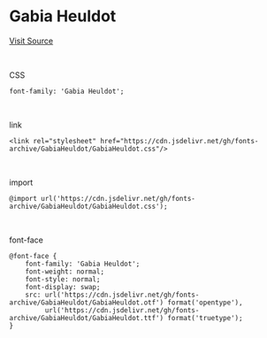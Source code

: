 # Gabia Heuldot

[Visit Source](https://font.gabia.com/2023)

&nbsp;

CSS

```
font-family: 'Gabia Heuldot';
```

&nbsp;

link

```
<link rel="stylesheet" href="https://cdn.jsdelivr.net/gh/fonts-archive/GabiaHeuldot/GabiaHeuldot.css"/>
```

&nbsp;

import

```
@import url('https://cdn.jsdelivr.net/gh/fonts-archive/GabiaHeuldot/GabiaHeuldot.css');
```

&nbsp;

font-face

```
@font-face {
    font-family: 'Gabia Heuldot';
    font-weight: normal;
    font-style: normal;
    font-display: swap;
    src: url('https://cdn.jsdelivr.net/gh/fonts-archive/GabiaHeuldot/GabiaHeuldot.otf') format('opentype'),
         url('https://cdn.jsdelivr.net/gh/fonts-archive/GabiaHeuldot/GabiaHeuldot.ttf') format('truetype');
}
```
